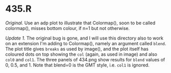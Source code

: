 # 435.R

*Original.* Use an adp plot to illustrate that Colormap(), soon to be called
colormap(), misses bottom colour, if n=1 but not otherwise.

*Update 1.* The original bug is gone, and I will use this directory also to
work on an extension I'm adding to Colormap(), namely an argument called
``blend``.  The plot title gives ``breaks`` as used by image(), and the plot
itself has coloured dots on top showing the ``col`` (again, as used in image)
and also ``col0`` and ``col1``.  The three panels of 434.png show results for
``blend`` values of 0, 0.5, and 1.  Note that blend=0 is the GMT style, i.e.
``col1`` is ignored.

